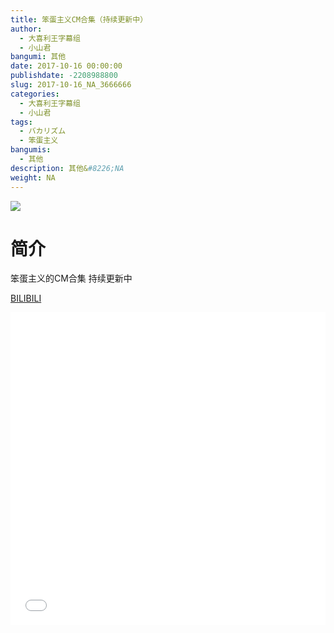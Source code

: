 ```yaml
---
title: 笨蛋主义CM合集（持续更新中）
author: 
  - 大喜利王字幕组
  - 小山君
bangumi: 其他
date: 2017-10-16 00:00:00
publishdate: -2208988800
slug: 2017-10-16_NA_3666666
categories: 
  - 大喜利王字幕组
  - 小山君
tags: 
  - バカリズム
  - 笨蛋主义
bangumis: 
  - 其他
description: 其他&#8226;NA
weight: NA
---
```


![](https://i.imgur.com/zUlNHRr.jpg)

# 简介  
笨蛋主义的CM合集
持续更新中

  [BILIBILI](https://www.bilibili.com/video/av3666666/)


  <iframe src="//www.bilibili.com/html/html5player.html?cid=5867149&aid=3666666" width="100%" height="500" frameborder="0" allowfullscreen="allowfullscreen"></iframe>
